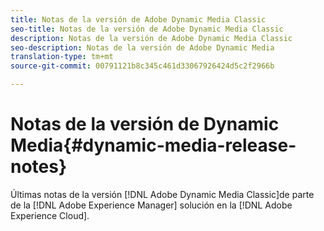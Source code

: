 ```yaml
---
title: Notas de la versión de Adobe Dynamic Media Classic
seo-title: Notas de la versión de Adobe Dynamic Media Classic
description: Notas de la versión de Adobe Dynamic Media Classic
seo-description: Notas de la versión de Adobe Dynamic Media
translation-type: tm+mt
source-git-commit: 00791121b8c345c461d33067926424d5c2f2966b

---
```



# Notas de la versión de Dynamic Media{#dynamic-media-release-notes}

Últimas notas de la versión [!DNL Adobe Dynamic Media Classic]de parte de la [!DNL Adobe Experience Manager] solución en la [!DNL Adobe Experience Cloud].